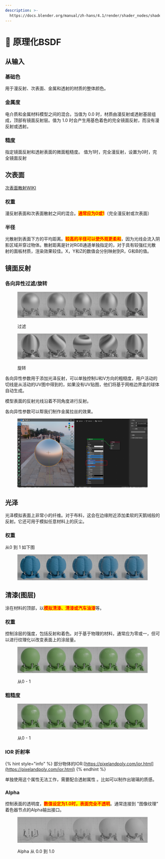 ```yaml
---
description: >-
  https://docs.blender.org/manual/zh-hans/4.1/render/shader_nodes/shader/principled.html
---
```


# 💚 原理化BSDF

## 从输入

### 基础色

用于漫反射、次表面、金属和透射的材质的整体颜色。

### 金属度

电介质和金属材料模型之间的混合。当值为 0.0 时，材质由漫反射或透射基层组成，顶部有镜面反射层。值为 1.0 时会产生用基色着色的完全镜面反射，而没有漫反射或透射。

### 糙度

指定镜面反射和透射表面的微面粗糙度。 值为1时，完全漫反射，设置为0时，完全镜面反射

## 次表面

[次表面散射WIKI](https://zh.wikipedia.org/wiki/%E6%AC%A1%E8%A1%A8%E9%9D%A2%E6%95%A3%E5%B0%84)

### 权重

漫反射表面和次表面散射之间的混合。<mark style="color:red;">**通常应为0或1**</mark>（完全漫反射或次表面）

### 半径

光散射到表面下方的平均距离。<mark style="color:red;">**较高的半径可以使外观更柔和**</mark>，因为光线会流入阴影区域并穿过物体。散射距离是针对RGB通道单独指定的，对于具有较强红光散射的面板材质，渲染效果较佳。X，Y和Z的数值会分别映射到R，G和B的值。

## 镜面反射

### 各向异性过滤/旋转

<figure><img src="../../../.gitbook/assets/image (1).png" alt=""><figcaption><p>过滤</p></figcaption></figure>

<figure><img src="../../../.gitbook/assets/image (2).png" alt=""><figcaption><p>旋转 </p></figcaption></figure>

各向异性参数用于添加光泽反射，可以单独控制U和V方向的粗糙度，用户活动的切线是从活动的UV图中得到的，如果没有UV贴图，他们将基于网格边界盒的球体自动生成。

模型表面的反射光线沿着不同角度进行反射。

各向异性参数可以帮我们制作金属拉丝的效果。

<figure><img src="../../../.gitbook/assets/image.png" alt=""><figcaption></figcaption></figure>

## 光泽

光泽模拟表面上非常小的纤维。对于布料，这会在边缘附近添加柔软的天鹅绒般的反射。它还可用于模拟任意材料上的灰尘。

### 权重

从0 到 1 如下图

<figure><img src="../../../.gitbook/assets/image (3).png" alt=""><figcaption></figcaption></figure>

## 清漆(图层)

涂在材料的顶部，以<mark style="color:red;">**模拟清漆、清漆或汽车油漆**</mark>等。

### 权重

控制涂层的强度，包括反射和着色。对于基于物理的材料，通常应为零或一，但可以进行纹理化以改变表面上的涂层量。

<figure><img src="../../../.gitbook/assets/image (4).png" alt=""><figcaption><p>从0 - 1</p></figcaption></figure>

### 粗糙度

<figure><img src="../../../.gitbook/assets/image (5).png" alt=""><figcaption><p>从0 - 1</p></figcaption></figure>

### IOR 折射率

{% hint style="info" %}
部分物体的IOR:[https://pixelandpoly.com/ior.html](https://pixelandpoly.com/ior.html)
{% endhint %}

单独使用这个属性无法工作，需要配合透射属性 。比如可以制作出玻璃的质感。

### Alpha

控制表面的透明度，<mark style="color:red;">**数值设定为1.0时，表面完全不透明**</mark>。通常连接到 "图像纹理" 着色器节点的Alpha输出接口。

<figure><img src="../../../.gitbook/assets/image (16).png" alt=""><figcaption><p>Alpha 从 0.0 到 1.0</p></figcaption></figure>



